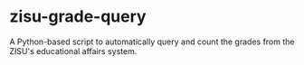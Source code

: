 # zisu-grade-query
A Python-based script to automatically query and count the grades from the ZISU's educational affairs system.
